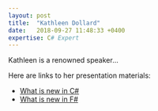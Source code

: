 ```yaml
---
layout: post
title:  "Kathleen Dollard"
date:   2018-09-27 11:48:33 +0400
expertise: C# Expert
---
```


Kathleen is a renowned speaker...

Here are links to her presentation materials:

- [What is new in C#](https://www.dropbox.com/s/63r3hr2nc0vqsyr/Workshop%20Demos.pptx?dl=1)
- [What is new in F#](https://www.dropbox.com/s/63r3hr2nc0vqsyr/Workshop%20Demos.pptx?dl=1)